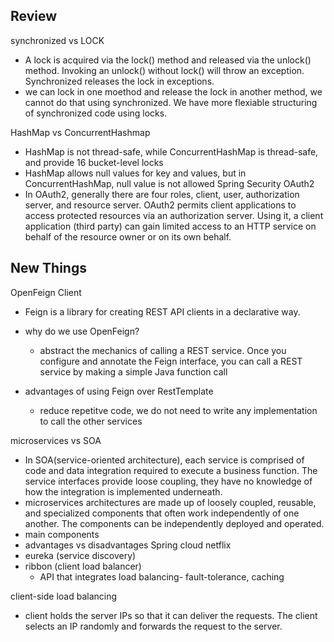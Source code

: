 ## Review
synchronized vs LOCK
- A lock is acquired via the lock() method and released via the unlock() method. Invoking an unlock() without lock() will throw an exception. Synchronized releases the lock in exceptions.
- we can lock in one moethod and release the lock in another method, we cannot do that using synchronized. We have more flexiable structuring of synchronized code using locks.


HashMap vs ConcurrentHashmap
- HashMap is not thread-safe, while ConcurrentHashMap is thread-safe, and provide 16 bucket-level locks
- HashMap allows null values for key and values, but in ConcurrentHashMap, null value is not allowed
Spring Security OAuth2
- In OAuth2, generally there are four roles, client, user, authorization server, and resource server. OAuth2 permits client applications to access protected resources via an authorization server. Using it, a client application (third party) can gain limited access to an HTTP service on behalf of the resource owner or on its own behalf.  

## New Things
OpenFeign Client
- Feign is a library for creating REST API clients in a declarative way. 
- why do we use OpenFeign?
    - abstract the mechanics of calling a REST service. Once you configure and annotate the Feign interface, you can call a REST service by making a simple Java function call

- advantages of using Feign over RestTemplate
    - reduce repetitve code, we do not need to write any implementation to call the other services

microservices vs SOA
- In SOA(service-oriented architecture), each service is comprised of code and data integration required to execute a business function. The service interfaces provide loose coupling, they have no knowledge of how the integration is implemented underneath.
-  microservices architectures are made up of loosely coupled, reusable, and specialized components that often work independently of one another. The components can be independently deployed and operated.
- main components
- advantages vs disadvantages
Spring cloud netflix 
- eureka (service discovery)
- ribbon (client load balancer) 
    - API that integrates load balancing- fault-tolerance, caching

client-side load balancing
- client holds the server IPs so that it can deliver the requests. The client selects an IP randomly and forwards the request to the server.